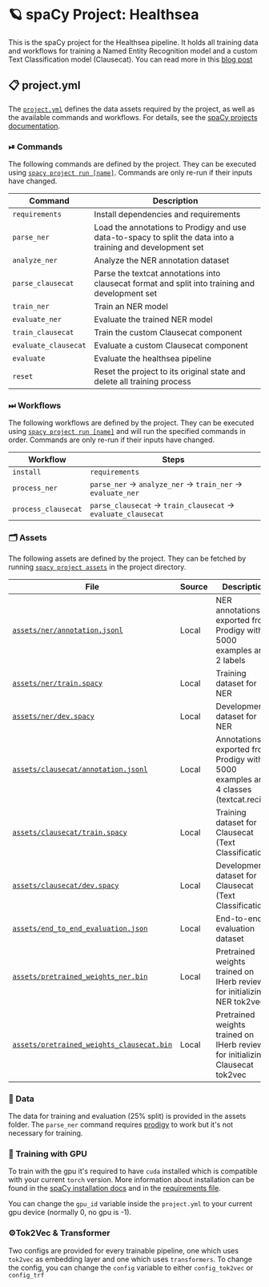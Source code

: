 <!-- SPACY PROJECT: AUTO-GENERATED DOCS START (do not remove) -->

# 🪐 spaCy Project: Healthsea

This is the spaCy project for the Healthsea pipeline. It holds all training data and workflows for training a Named Entity Recognition model and a custom Text Classification model (Clausecat). You can read more in this [blog post](explosion.ai)

## 📋 project.yml

The [`project.yml`](project.yml) defines the data assets required by the
project, as well as the available commands and workflows. For details, see the
[spaCy projects documentation](https://spacy.io/usage/projects).

### ⏯ Commands

The following commands are defined by the project. They
can be executed using [`spacy project run [name]`](https://spacy.io/api/cli#project-run).
Commands are only re-run if their inputs have changed.

| Command | Description |
| --- | --- |
| `requirements` | Install dependencies and requirements |
| `parse_ner` | Load the annotations to Prodigy and use data-to-spacy to split the data into a training and development set |
| `analyze_ner` | Analyze the NER annotation dataset |
| `parse_clausecat` | Parse the textcat annotations into clausecat format and split into training and development set |
| `train_ner` | Train an NER model |
| `evaluate_ner` | Evaluate the trained NER model |
| `train_clausecat` | Train the custom Clausecat component |
| `evaluate_clausecat` | Evaluate a custom Clausecat component |
| `evaluate` | Evaluate the healthsea pipeline |
| `reset` | Reset the project to its original state and delete all training process |

### ⏭ Workflows

The following workflows are defined by the project. They
can be executed using [`spacy project run [name]`](https://spacy.io/api/cli#project-run)
and will run the specified commands in order. Commands are only re-run if their
inputs have changed.

| Workflow | Steps |
| --- | --- |
| `install` | `requirements` |
| `process_ner` | `parse_ner` &rarr; `analyze_ner` &rarr; `train_ner` &rarr; `evaluate_ner` |
| `process_clausecat` | `parse_clausecat` &rarr; `train_clausecat` &rarr; `evaluate_clausecat` |

### 🗂 Assets

The following assets are defined by the project. They can
be fetched by running [`spacy project assets`](https://spacy.io/api/cli#project-assets)
in the project directory.

| File | Source | Description |
| --- | --- | --- |
| [`assets/ner/annotation.jsonl`](assets/ner/annotation.jsonl) | Local | NER annotations exported from Prodigy with 5000 examples and 2 labels |
| [`assets/ner/train.spacy`](assets/ner/train.spacy) | Local | Training dataset for NER |
| [`assets/ner/dev.spacy`](assets/ner/dev.spacy) | Local | Development dataset for NER |
| [`assets/clausecat/annotation.jsonl`](assets/clausecat/annotation.jsonl) | Local | Annotations exported from Prodigy with 5000 examples and 4 classes (textcat.recipe) |
| [`assets/clausecat/train.spacy`](assets/clausecat/train.spacy) | Local | Training dataset for Clausecat (Text Classification) |
| [`assets/clausecat/dev.spacy`](assets/clausecat/dev.spacy) | Local | Development dataset for Clausecat (Text Classification) |
| [`assets/end_to_end_evaluation.json`](assets/end_to_end_evaluation.json) | Local | End-to-end evaluation dataset |
| [`assets/pretrained_weights_ner.bin`](assets/pretrained_weights_ner.bin) | Local | Pretrained weights trained on IHerb reviews for initializing NER tok2vec |
| [`assets/pretrained_weights_clausecat.bin`](assets/pretrained_weights_clausecat.bin) | Local | Pretrained weights trained on IHerb reviews for initializing Clausecat tok2vec |

<!-- SPACY PROJECT: AUTO-GENERATED DOCS END (do not remove) -->

### 💾 Data
The data for training and evaluation (25% split) is provided in the assets folder. The ```parse_ner``` command requires [prodigy](https://prodi.gy/) to work but it's not necessary for training.

### 🤖 Training with GPU

To train with the gpu it's required to have ```cuda``` installed which is compatible with your current ```torch``` version. More information about installation can be found in the [spaCy installation docs](https://spacy.io/usage#quickstart) and in the [requirements file](https://github.com/thomashacker/healthsea/blob/main/project/requirements.txt).

You can change the ```gpu_id``` variable inside the ```project.yml``` to your current gpu device (normally 0, no gpu is -1).

### ⚙️Tok2Vec & Transformer

Two configs are provided for every trainable pipeline, one which uses ```tok2vec``` as embedding layer and one which uses ```transformers```. To change the config, you can change the ```config``` variable to either ```config_tok2vec``` or ```config_trf```